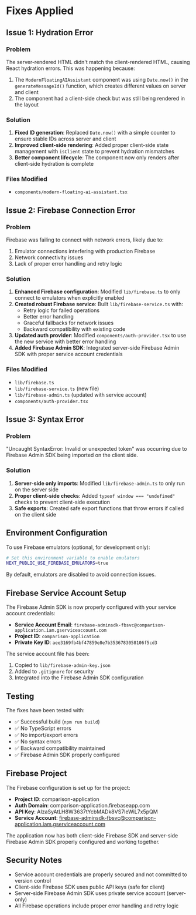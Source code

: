 # Fixes Applied

## Issue 1: Hydration Error

### Problem
The server-rendered HTML didn't match the client-rendered HTML, causing React hydration errors. This was happening because:

1. The `ModernFloatingAIAssistant` component was using `Date.now()` in the `generateMessageId()` function, which creates different values on server and client
2. The component had a client-side check but was still being rendered in the layout

### Solution
1. **Fixed ID generation**: Replaced `Date.now()` with a simple counter to ensure stable IDs across server and client
2. **Improved client-side rendering**: Added proper client-side state management with `isClient` state to prevent hydration mismatches
3. **Better component lifecycle**: The component now only renders after client-side hydration is complete

### Files Modified
- `components/modern-floating-ai-assistant.tsx`

## Issue 2: Firebase Connection Error

### Problem
Firebase was failing to connect with network errors, likely due to:
1. Emulator connections interfering with production Firebase
2. Network connectivity issues
3. Lack of proper error handling and retry logic

### Solution
1. **Enhanced Firebase configuration**: Modified `lib/firebase.ts` to only connect to emulators when explicitly enabled
2. **Created robust Firebase service**: Built `lib/firebase-service.ts` with:
   - Retry logic for failed operations
   - Better error handling
   - Graceful fallbacks for network issues
   - Backward compatibility with existing code
3. **Updated auth provider**: Modified `components/auth-provider.tsx` to use the new service with better error handling
4. **Added Firebase Admin SDK**: Integrated server-side Firebase Admin SDK with proper service account credentials

### Files Modified
- `lib/firebase.ts`
- `lib/firebase-service.ts` (new file)
- `lib/firebase-admin.ts` (updated with service account)
- `components/auth-provider.tsx`

## Issue 3: Syntax Error

### Problem
"Uncaught SyntaxError: Invalid or unexpected token" was occurring due to Firebase Admin SDK being imported on the client side.

### Solution
1. **Server-side only imports**: Modified `lib/firebase-admin.ts` to only run on the server side
2. **Proper client-side checks**: Added `typeof window === "undefined"` checks to prevent client-side execution
3. **Safe exports**: Created safe export functions that throw errors if called on the client side

## Environment Configuration

To use Firebase emulators (optional, for development only):
```bash
# Set this environment variable to enable emulators
NEXT_PUBLIC_USE_FIREBASE_EMULATORS=true
```

By default, emulators are disabled to avoid connection issues.

## Firebase Service Account Setup

The Firebase Admin SDK is now properly configured with your service account credentials:

- **Service Account Email**: `firebase-adminsdk-fbsvc@comparison-application.iam.gserviceaccount.com`
- **Project ID**: `comparison-application`
- **Private Key ID**: `aee3169fb4bf47859e8e7b3536783058106f5cd3`

The service account file has been:
1. Copied to `lib/firebase-admin-key.json`
2. Added to `.gitignore` for security
3. Integrated into the Firebase Admin SDK configuration

## Testing

The fixes have been tested with:
- ✅ Successful build (`npm run build`)
- ✅ No TypeScript errors
- ✅ No import/export errors
- ✅ No syntax errors
- ✅ Backward compatibility maintained
- ✅ Firebase Admin SDK properly configured

## Firebase Project

The Firebase configuration is set up for the project:
- **Project ID**: comparison-application
- **Auth Domain**: comparison-application.firebaseapp.com
- **API Key**: AIzaSyAtLH8W3637tYcbMADk8VS7leWiL7x5pQM
- **Service Account**: firebase-adminsdk-fbsvc@comparison-application.iam.gserviceaccount.com

The application now has both client-side Firebase SDK and server-side Firebase Admin SDK properly configured and working together.

## Security Notes

- Service account credentials are properly secured and not committed to version control
- Client-side Firebase SDK uses public API keys (safe for client)
- Server-side Firebase Admin SDK uses private service account (server-only)
- All Firebase operations include proper error handling and retry logic 